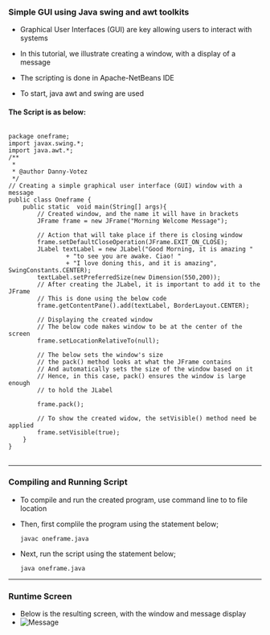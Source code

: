 ### Simple GUI using Java swing and awt  toolkits
- Graphical User Interfaces (GUI) are key allowing users to interact with systems
- In this tutorial, we illustrate creating a window, with a display of a message
- The scripting is done in Apache-NetBeans IDE

- To start, java awt and swing are used
#### The Script is as below:
<pre>
<code>
package oneframe;
import javax.swing.*;
import java.awt.*;
/**
 *
 * @author Danny-Votez
 */
// Creating a simple graphical user interface (GUI) window with a message
public class Oneframe {
    public static  void main(String[] args){
        // Created window, and the name it will have in brackets
        JFrame frame = new JFrame("Morning Welcome Message");
        
        // Action that will take place if there is closing window        
        frame.setDefaultCloseOperation(JFrame.EXIT_ON_CLOSE);
        JLabel textLabel = new JLabel("Good Morning, it is amazing "
                + "to see you are awake. Ciao! "
                + "I love doning this, and it is amazing", SwingConstants.CENTER);
        textLabel.setPreferredSize(new Dimension(550,200));
        // After creating the JLabel, it is important to add it to the JFrame
        // This is done using the below code
        frame.getContentPane().add(textLabel, BorderLayout.CENTER);
        
        // Displaying the created window
        // The below code makes window to be at the center of the screen
        frame.setLocationRelativeTo(null);
        
        // The below sets the window's size
        // the pack() method looks at what the JFrame contains
        // And automatically sets the size of the window based on it
        // Hence, in this case, pack() ensures the window is large enough
        // to hold the JLabel
        
        frame.pack();
        
        // To show the created widow, the setVisible() method need be applied
        frame.setVisible(true);        
    }    
}
</code>
</pre>
<hr>

### Compiling and Running Script
- To compile and run the created program, use command line to to file location
- Then, first complile the program using the statement below;

     <code>javac oneframe.java</code>

- Next, run the script using the statement below;

     <code>java oneframe.java</code>
<hr>

### Runtime Screen
- Below is the resulting screen, with the window and message display
- ![Message](https://user-images.githubusercontent.com/77758884/137915999-095fe41f-2e1a-40e9-9977-21299c50dc00.jpg)


